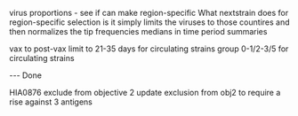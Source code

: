 virus proportions - see if can make region-specific
What nextstrain does for region-specific selection is it simply limits
the viruses to those countires and then normalizes the tip frequencies
medians in time period summaries

vax to post-vax limit to 21-35 days for circulating strains
group 0-1/2-3/5 for circulating strains

--- Done

HIA0876 exclude from objective 2
update exclusion from obj2 to require a rise against 3 antigens
